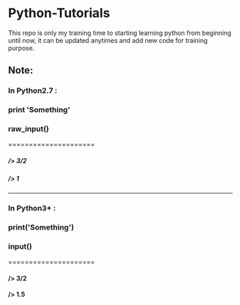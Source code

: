 # Python-Tutorials
This repo is only my training time to starting learning python from beginning until now, it can be updated anytimes and add new code for training purpose.

## Note:
### In Python2.7 :
###  print 'Something'
### raw_input()
=====================
##### /> 3/2
##### /> 1

************************

### In Python3+ : 
### print('Something')
### input()
=====================
#### /> 3/2
#### /> 1.5

